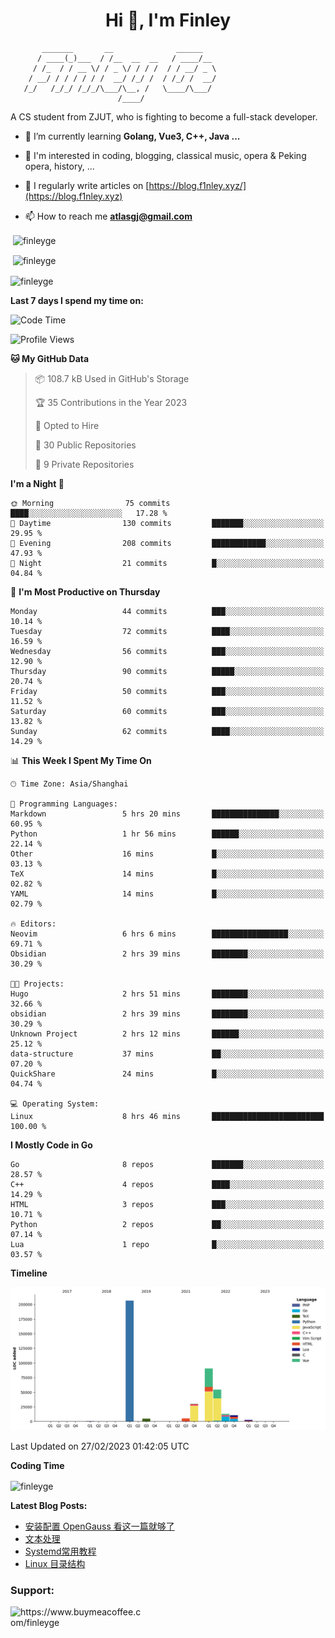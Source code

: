 <h1 align="center">Hi 👋, I'm Finley</h1>

```text
       _______       __              ______   
      / ____(_)___  / /__  __  __   / ____/__ 
     / /_  / / __ \/ / _ \/ / / /  / / __/ _ \
    / __/ / / / / / /  __/ /_/ /  / /_/ /  __/
   /_/   /_/_/ /_/_/\___/\__, /   \____/\___/
                        /____/                
```

<p align="left">

A CS student from ZJUT,
who is fighting to become a full-stack developer.

</p>

<p align="left">

- 🌱 I’m currently learning **Golang, Vue3, C++, Java ...**

- 🧠 I'm interested in coding, blogging, classical music, opera & Peking opera, history, ...

- 📝 I regularly write articles on [https://blog.f1nley.xyz/](https://blog.f1nley.xyz)

- 📫 How to reach me **atlasgj@gmail.com**

</p>

<p>&nbsp;<img align="center" src="https://github-readme-stats.vercel.app/api/top-langs/?username=finleyge&show_icons=true&locale=en&hide=javascript,html,tex" alt="finleyge" /></p>

<p>&nbsp;<img align="center" src="https://github-readme-stats.vercel.app/api?username=finleyge&show_icons=true&locale=en" alt="finleyge" /></p>

<p><img align="center" src="https://github-readme-streak-stats.herokuapp.com/?user=finleyge&" alt="finleyge" /></p>

**Last 7 days I spend my time on:**

<!--START_SECTION:waka-->
![Code Time](http://img.shields.io/badge/Code%20Time-466%20hrs%2042%20mins-blue)

![Profile Views](http://img.shields.io/badge/Profile%20Views-0-blue)

**🐱 My GitHub Data** 

> 📦 108.7 kB Used in GitHub's Storage 
 > 
> 🏆 35 Contributions in the Year 2023
 > 
> 💼 Opted to Hire
 > 
> 📜 30 Public Repositories 
 > 
> 🔑 9 Private Repositories 
 > 
**I'm a Night 🦉** 

```text
🌞 Morning                75 commits          ████░░░░░░░░░░░░░░░░░░░░░   17.28 % 
🌆 Daytime                130 commits         ███████░░░░░░░░░░░░░░░░░░   29.95 % 
🌃 Evening                208 commits         ████████████░░░░░░░░░░░░░   47.93 % 
🌙 Night                  21 commits          █░░░░░░░░░░░░░░░░░░░░░░░░   04.84 % 
```
📅 **I'm Most Productive on Thursday** 

```text
Monday                   44 commits          ███░░░░░░░░░░░░░░░░░░░░░░   10.14 % 
Tuesday                  72 commits          ████░░░░░░░░░░░░░░░░░░░░░   16.59 % 
Wednesday                56 commits          ███░░░░░░░░░░░░░░░░░░░░░░   12.90 % 
Thursday                 90 commits          █████░░░░░░░░░░░░░░░░░░░░   20.74 % 
Friday                   50 commits          ███░░░░░░░░░░░░░░░░░░░░░░   11.52 % 
Saturday                 60 commits          ███░░░░░░░░░░░░░░░░░░░░░░   13.82 % 
Sunday                   62 commits          ████░░░░░░░░░░░░░░░░░░░░░   14.29 % 
```


📊 **This Week I Spent My Time On** 

```text
🕑︎ Time Zone: Asia/Shanghai

💬 Programming Languages: 
Markdown                 5 hrs 20 mins       ███████████████░░░░░░░░░░   60.95 % 
Python                   1 hr 56 mins        ██████░░░░░░░░░░░░░░░░░░░   22.14 % 
Other                    16 mins             █░░░░░░░░░░░░░░░░░░░░░░░░   03.13 % 
TeX                      14 mins             █░░░░░░░░░░░░░░░░░░░░░░░░   02.82 % 
YAML                     14 mins             █░░░░░░░░░░░░░░░░░░░░░░░░   02.79 % 

🔥 Editors: 
Neovim                   6 hrs 6 mins        █████████████████░░░░░░░░   69.71 % 
Obsidian                 2 hrs 39 mins       ████████░░░░░░░░░░░░░░░░░   30.29 % 

🐱‍💻 Projects: 
Hugo                     2 hrs 51 mins       ████████░░░░░░░░░░░░░░░░░   32.66 % 
obsidian                 2 hrs 39 mins       ████████░░░░░░░░░░░░░░░░░   30.29 % 
Unknown Project          2 hrs 12 mins       ██████░░░░░░░░░░░░░░░░░░░   25.12 % 
data-structure           37 mins             ██░░░░░░░░░░░░░░░░░░░░░░░   07.20 % 
QuickShare               24 mins             █░░░░░░░░░░░░░░░░░░░░░░░░   04.74 % 

💻 Operating System: 
Linux                    8 hrs 46 mins       █████████████████████████   100.00 % 
```

**I Mostly Code in Go** 

```text
Go                       8 repos             ███████░░░░░░░░░░░░░░░░░░   28.57 % 
C++                      4 repos             ████░░░░░░░░░░░░░░░░░░░░░   14.29 % 
HTML                     3 repos             ███░░░░░░░░░░░░░░░░░░░░░░   10.71 % 
Python                   2 repos             ██░░░░░░░░░░░░░░░░░░░░░░░   07.14 % 
Lua                      1 repo              █░░░░░░░░░░░░░░░░░░░░░░░░   03.57 % 
```



**Timeline**

![Lines of Code chart](https://raw.githubusercontent.com/FinleyGe/FinleyGe/main/assets/bar_graph.png)


 Last Updated on 27/02/2023 01:42:05 UTC
<!--END_SECTION:waka-->
**Coding Time**
<p>
       <img align="center" src="https://wakatime.com/share/@1f267603-cf28-47c9-a32c-2753500710e7/96d852e9-5832-42ff-acaa-a48a5371ba9d.svg" alt="finleyge" />
</p>

</p>


**Latest Blog Posts:**

<!-- BLOG-POST-LIST:START -->
- [安装配置 OpenGauss 看这一篇就够了](https://blog.f1nley.xyz/post/linux/config_opengauss_full_edition/)
- [文本处理](https://blog.f1nley.xyz/post/linux/text-process/)
- [Systemd常用教程](https://blog.f1nley.xyz/post/linux/systemd/)
- [Linux 目录结构](https://blog.f1nley.xyz/post/linux/linux-directory/)
<!-- BLOG-POST-LIST:END -->

<h3 align="left">Support:</h3>

<p align="left">

<a href="https://www.buymeacoffee.com/finleyge"> <img align="left" src="https://cdn.buymeacoffee.com/buttons/v2/default-yellow.png" height="50" width="210" alt="https://www.buymeacoffee.com/finleyge" />

</a>
</p>
